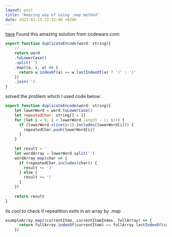 ```yaml
---
layout: post
title: "Amazing way of using .map method"
date: 2023-02-15 22:32:00 +0200
---
```


[here](https://www.codewars.com/kata/54b42f9314d9229fd6000d9c/solutions/typescript)
Found this amazing solution from codewars.com:
```js
export function duplicateEncode(word: string){
    // ...
    return word
    .toLowerCase()
    .split('')
    .map((a, i, w) => {
      return w.indexOf(a) == w.lastIndexOf(a) ? '(' : ')'
    })
    .join('')
}
```
solved the problem which I used code below:
```js
export function duplicateEncode(word: string){
    let lowerWord = word.toLowerCase()
    let repeatedChar: string[] = []
    for (let i = 0; i < lowerWord.length - 1; i++) {
      if (lowerWord.slice(i+1).includes(lowerWord[i])) {
        repeatedChar.push(lowerWord[i])
      }
    }
    
    let result = ''
    let wordArray = lowerWord.split('')
    wordArray.map(char => {
      if (repeatedChar.includes(char)) {
        result += ')'
      } else {
        result += '('
      }
    })
  
    return result
}
```

its cool to check if repeatition exits in an array by .map
```js
exampleArray.map((currentItem, currentItemIndex, fullArray) => {
      return fullArray.indexOf(currentItem) == fullArray.lastIndexOf(currentItem) ? true : false
    })
```